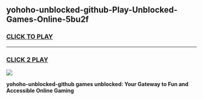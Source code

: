 
## yohoho-unblocked-github-Play-Unblocked-Games-Online-5bu2f
<h3>
<a href="https://premium76.site?title=yohoho-unblocked-github&ref=25A">CLICK TO PLAY</a></h3>
<hr>

<h3>
<a href="https://premium76.site?title=yohoho-unblocked-github&ref=25A">CLICK 2 PLAY</a>
  
</h3>

<a href="https://premium76.site?title=yohoho-unblocked-github&ref=25A"><img src="https://clearcache.store/games.png"></a>


**yohoho-unblocked-github games unblocked: Your Gateway to Fun and Accessible Online Gaming**
